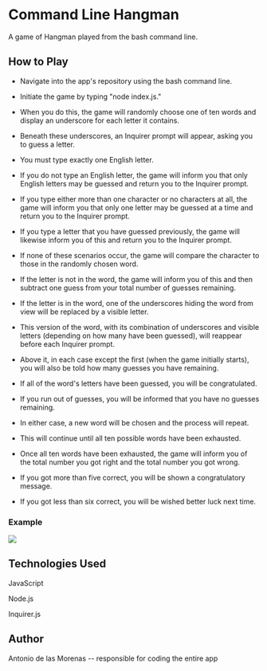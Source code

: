 # Command Line Hangman

A game of Hangman played from the bash command line.

## How to Play

* Navigate into the app's repository using the bash command line.

* Initiate the game by typing "node index.js."

* When you do this, the game will randomly choose one of ten words and display an underscore for each letter it contains.

* Beneath these underscores, an Inquirer prompt will appear, asking you to guess a letter.

* You must type exactly one English letter.

* If you do not type an English letter, the game will inform you that only English letters may be guessed and return you to the Inquirer prompt.

* If you type either more than one character or no characters at all, the game will inform you that only one letter may be guessed at a time and return you to the Inquirer prompt.

* If you type a letter that you have guessed previously, the game will likewise inform you of this and return you to the Inquirer prompt.

* If none of these scenarios occur, the game will compare the character to those in the randomly chosen word.

* If the letter is not in the word, the game will inform you of this and then subtract one guess from your total number of guesses remaining.

* If the letter is in the word, one of the underscores hiding the word from view will be replaced by a visible letter.

* This version of the word, with its combination of underscores and visible letters (depending on how many have been guessed), will reappear before each Inquirer prompt.

* Above it, in each case except the first (when the game initially starts), you will also be told how many guesses you have remaining.

* If all of the word's letters have been guessed, you will be congratulated.

* If you run out of guesses, you will be informed that you have no guesses remaining.

* In either case, a new word will be chosen and the process will repeat.

* This will continue until all ten possible words have been exhausted.

* Once all ten words have been exhausted, the game will inform you of the total number you got right and the total number you got wrong.

* If you got more than five correct, you will be shown a congratulatory message.

* If you got less than six correct, you will be wished better luck next time.

### Example

[![](https://img.youtube.com/vi/0_L0_KbDhqA/0.jpg)](https://www.youtube.com/embed/0_L0_KbDhqA)

## Technologies Used

JavaScript

Node.js

Inquirer.js

## Author

Antonio de las Morenas -- responsible for coding the entire app